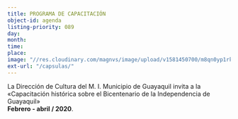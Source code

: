 ```yaml
---
title: PROGRAMA DE CAPACITACIÓN
object-id: agenda
listing-priority: 089
day:
month:
time:
place:
image: "//res.cloudinary.com/magnvs/image/upload/v1581450700/m8qn0yp1rkaly3wamhej.jpg"
ext-url: "/capsulas/"
---
```

La Dirección de Cultura del M. I. Municipio de Guayaquil invita a la
«Capacitación histórica sobre el Bicentenario de la Independencia de Guayaquil»<br/>**Febrero - abril / 2020**.
